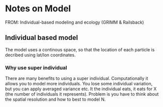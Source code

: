 # Notes on Model

FROM: Individual-based modeling and ecology (GRIMM & Railsback)

## Individual based model

The model uses a continous space, so that the location of each particle is decribed using lat/lon coordinates. 

### Why use super individual
There are many benefits to using a super individual. Computationally it allows you to model more individuals. You lose some individual variation, but you can apply averaged variance etc. It the individual eats, it eats for X (the number of individuals it represents). Problem is you have to think about the spatial resolution and how to best to model N. 